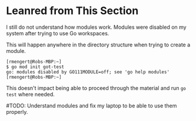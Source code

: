 # Leanred from This Section

I still do not understand how modules work.  Modules were disabled on my system after trying to use Go workspaces.

This will happen anywhere in the directory structure when trying to create a module. 

```
[rmengert@Robs-MBP:~]
$ go mod init got-test
go: modules disabled by GO111MODULE=off; see 'go help modules'
[rmengert@Robs-MBP:~]
```

This doesn't impact being able to proceed through the material and run `go test` where needed.  

#TODO: Understand modules and fix my laptop to be able to use them properly.